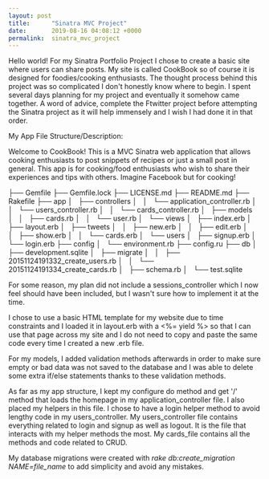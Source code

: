```yaml
---
layout: post
title:      "Sinatra MVC Project"
date:       2019-08-16 04:08:12 +0000
permalink:  sinatra_mvc_project
---
```



Hello world! For my Sinatra Portfolio Project I chose to create a basic site where users can share posts. My site is called CookBook so of course it is designed for foodies/cooking enthusiasts. The thought process behind this project was so complicated I don't honestly know where to begin. I spent several days planning for my project and eventually it somehow came together. A word of advice, complete the Ftwitter project before attempting the Sinatra project as it will help immensely and I wish I had done it in that order. 



My App File Structure/Description: 

Welcome to CookBook! This is a MVC Sinatra web application that allows cooking enthusiasts to post snippets of recipes or just a small post in general. This app is for cooking/food enthusiasts who wish to share their experiences and tips with others. Imagine Facebook but for cooking! 

├── Gemfile
├── Gemfile.lock
├── LICENSE.md
├── README.md
├── Rakefile
├── app
│   ├── controllers
│   │   └── application_controller.rb
│   │   └── users_controller.rb
│   │   └── cards_controller.rb
│   ├── models
│   │   ├── cards.rb
│   │   └── user.rb
│   └── views
│       ├── index.erb
│       ├── layout.erb
│       ├── tweets
│       │   ├── new.erb
│       │   ├── edit.erb
│       │   ├── show.erb
│       │   └── cards.erb
│       └── users
│           ├── signup.erb
│           └── login.erb
├── config
│   └── environment.rb
├── config.ru
├── db
│   ├── development.sqlite
│   ├── migrate
│   │   ├── 20151124191332_create_users.rb
│   │   └── 20151124191334_create_cards.rb
│   ├── schema.rb
│   └── test.sqlite

For some reason, my plan did not include a sessions_controller which I now feel should have been included, but I wasn't sure how to implement it at the time. 

I chose to use a basic HTML template for my website due to time constraints and I loaded it in layout.erb with a <%= yield %> so that I can use that page across my site and I do not need to copy and paste the same code every time I created a new .erb file. 

For my models, I added validation methods afterwards in order to make sure empty or bad data was not saved to the database and I was able to delete some extra if/else statements thanks to these validation methods. 

As far as my app structure, I kept my configure do method and get '/' method that loads the homepage in my application_controller file. I also placed my helpers in this file. I chose to have a login helper method to avoid lengthy code in my users_controller. My users_controller file contains everything related to login and signup as well as logout. It is the file that interacts with my helper methods the most. My cards_file contains all the methods and code related to CRUD. 

My database migrations were created with *rake db:create_migration NAME=file_name* to add simplicity and avoid any mistakes. 
